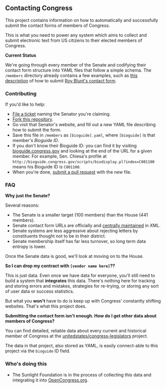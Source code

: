 ## Contacting Congress

This project contains information on how to automatically and successfully submit the contact forms of members of Congress.

This is what you need to power any system which aims to collect and submit electronic text from US citizens to their elected members of Congress.

**Current Status**

We're going through every member of the Senate and codifying their contact form structure into YAML files that follow a simple schema. The `/members` directory already contains a few examples, such as [this description](https://github.com/unitedstates/congress-contact/blob/master/members/B000575.yaml) of how to submit [Roy Blunt's contact form](http://www.blunt.senate.gov/public/index.cfm/contact-form?p=contact-roy).

### Contributing

If you'd like to help:

* [File a ticket](https://github.com/unitedstates/congress-contact/issues/new) naming the Senator you're claiming.
* [Fork this repository](https://github.com/unitedstates/congress-contact/fork).
* Go visit that Senator's website, and fill out a new YAML file describing how to submit the form.
* Save this file in `/members` as `[bioguide].yaml`, where `[bioguide]` is that member's *Bioguide ID*.
* If you don't know their Bioguide ID: you can find it by visiting [bioguide.congress.gov](http://bioguide.congress.gov) and looking at the end of the URL for a given member. For example, Sen. Chiesa's profile at `http://bioguide.congress.gov/scripts/biodisplay.pl?index=C001100` means his Bioguide ID is `C001100`.
* When you're done, [submit a pull request](https://github.com/unitedstates/congress-contact/compare/) with the new file.

### FAQ

**Why just the Senate?**

Several reasons:

* The Senate is a smaller target (100 members) than the House (441 members).
* Senate contact form URLs are officially and [centrally maintained](https://www.senate.gov/general/contact_information/senators_cfm.xml) in XML.
* Senate systems are less aggressive about rejecting letters by constituents thought not to be in their district.
* Senate membership itself has far less turnover, so long term data entropy is lower.

Once the Senate data is good, we'll look at moving on to the House.

**So I can drop my contract with `[vendor name here]`??**

This is just data. Even once we have data for everyone, you'll still need to build a system that **integrates** this data. There's nothing here for tracking and storing errors and mistakes, strategies for re-trying, or storing any sort of user data or success statistics.

But what you **won't** have to do is keep up with Congress' constantly shifting websites. That's what this project does.

**Submitting the contact form isn't enough. How do I get other data about members of Congress?**

You can find detailed, reliable data about every current and historical member of Congress at the [unitedstates/congress-legislators](https://github.com/unitedstates/congress-legislators) project.

The data in that project, also stored as YAML, is easily connect-able to this project via the `bioguide` ID field.

### Who's doing this

* The Sunlight Foundation is in the process of collecting this data and integrating it into [OpenCongress.org](http://www.opencongress.org).